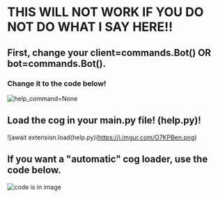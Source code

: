 # THIS WILL NOT WORK IF YOU DO NOT DO WHAT I SAY HERE!!

## First, change your client=commands.Bot() OR bot=commands.Bot().
### Change it to the code below!
![help_command=None](https://i.imgur.com/yaFaehm.png)

## Load the cog in your main.py file! (help.py)!
![await extension.load(help.py)(https://i.imgur.com/O7KPBen.png)

## If you want a "automatic" cog loader, use the code below.

![code is in image](https://i.imgur.com/rtKBEXv.png)
